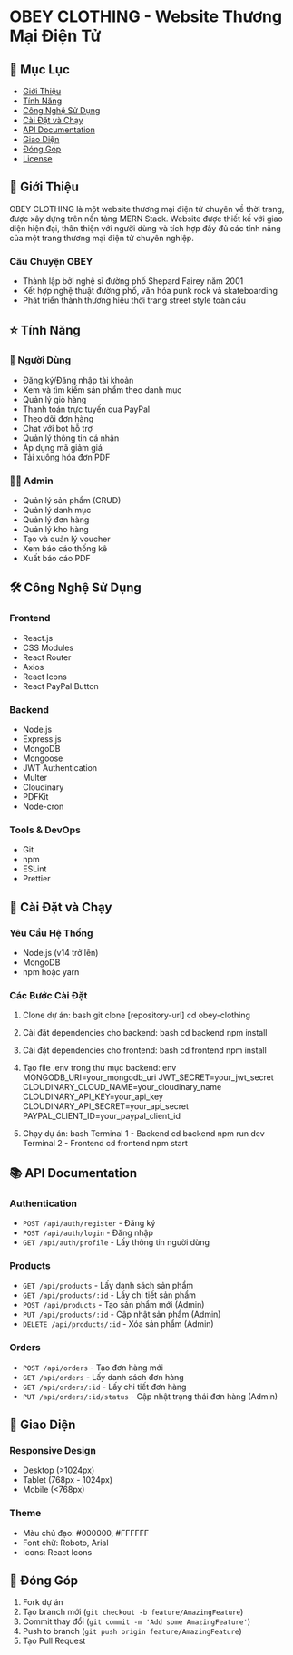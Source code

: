 # OBEY CLOTHING - Website Thương Mại Điện Tử

## 📝 Mục Lục
- [Giới Thiệu](#giới-thiệu)
- [Tính Năng](#tính-năng)
- [Công Nghệ Sử Dụng](#công-nghệ-sử-dụng)
- [Cài Đặt và Chạy](#cài-đặt-và-chạy)
- [API Documentation](#api-documentation)
- [Giao Diện](#giao-diện)
- [Đóng Góp](#đóng-góp)
- [License](#license)

## 🎯 Giới Thiệu

OBEY CLOTHING là một website thương mại điện tử chuyên về thời trang, được xây dựng trên nền tảng MERN Stack. Website được thiết kế với giao diện hiện đại, thân thiện với người dùng và tích hợp đầy đủ các tính năng của một trang thương mại điện tử chuyên nghiệp.

### Câu Chuyện OBEY
- Thành lập bởi nghệ sĩ đường phố Shepard Fairey năm 2001
- Kết hợp nghệ thuật đường phố, văn hóa punk rock và skateboarding
- Phát triển thành thương hiệu thời trang street style toàn cầu

## ⭐ Tính Năng

### 👤 Người Dùng
- Đăng ký/Đăng nhập tài khoản
- Xem và tìm kiếm sản phẩm theo danh mục
- Quản lý giỏ hàng
- Thanh toán trực tuyến qua PayPal
- Theo dõi đơn hàng
- Chat với bot hỗ trợ
- Quản lý thông tin cá nhân
- Áp dụng mã giảm giá
- Tải xuống hóa đơn PDF

### 👨‍💼 Admin
- Quản lý sản phẩm (CRUD)
- Quản lý danh mục
- Quản lý đơn hàng
- Quản lý kho hàng
- Tạo và quản lý voucher
- Xem báo cáo thống kê
- Xuất báo cáo PDF

## 🛠 Công Nghệ Sử Dụng

### Frontend
- React.js
- CSS Modules
- React Router
- Axios
- React Icons
- React PayPal Button

### Backend
- Node.js
- Express.js
- MongoDB
- Mongoose
- JWT Authentication
- Multer
- Cloudinary
- PDFKit
- Node-cron

### Tools & DevOps
- Git
- npm
- ESLint
- Prettier


## 🚀 Cài Đặt và Chạy

### Yêu Cầu Hệ Thống
- Node.js (v14 trở lên)
- MongoDB
- npm hoặc yarn

### Các Bước Cài Đặt

1. Clone dự án:
bash
git clone [repository-url]
cd obey-clothing

2. Cài đặt dependencies cho backend:
bash
cd backend
npm install
3. Cài đặt dependencies cho frontend:
bash
cd frontend
npm install
4. Tạo file .env trong thư mục backend:
env
MONGODB_URI=your_mongodb_uri
JWT_SECRET=your_jwt_secret
CLOUDINARY_CLOUD_NAME=your_cloudinary_name
CLOUDINARY_API_KEY=your_api_key
CLOUDINARY_API_SECRET=your_api_secret
PAYPAL_CLIENT_ID=your_paypal_client_id
5. Chạy dự án:
bash
Terminal 1 - Backend
cd backend
npm run dev
Terminal 2 - Frontend
cd frontend
npm start

## 📚 API Documentation

### Authentication
- `POST /api/auth/register` - Đăng ký
- `POST /api/auth/login` - Đăng nhập
- `GET /api/auth/profile` - Lấy thông tin người dùng

### Products
- `GET /api/products` - Lấy danh sách sản phẩm
- `GET /api/products/:id` - Lấy chi tiết sản phẩm
- `POST /api/products` - Tạo sản phẩm mới (Admin)
- `PUT /api/products/:id` - Cập nhật sản phẩm (Admin)
- `DELETE /api/products/:id` - Xóa sản phẩm (Admin)

### Orders
- `POST /api/orders` - Tạo đơn hàng mới
- `GET /api/orders` - Lấy danh sách đơn hàng
- `GET /api/orders/:id` - Lấy chi tiết đơn hàng
- `PUT /api/orders/:id/status` - Cập nhật trạng thái đơn hàng (Admin)

## 🎨 Giao Diện

### Responsive Design
- Desktop (>1024px)
- Tablet (768px - 1024px)
- Mobile (<768px)

### Theme
- Màu chủ đạo: #000000, #FFFFFF
- Font chữ: Roboto, Arial
- Icons: React Icons

## 🤝 Đóng Góp

1. Fork dự án
2. Tạo branch mới (`git checkout -b feature/AmazingFeature`)
3. Commit thay đổi (`git commit -m 'Add some AmazingFeature'`)
4. Push to branch (`git push origin feature/AmazingFeature`)
5. Tạo Pull Request
